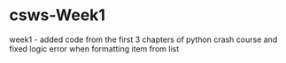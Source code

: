 # csws-Week1
week1 - added code from the first 3 chapters of python crash course and fixed logic error when formatting item from list
